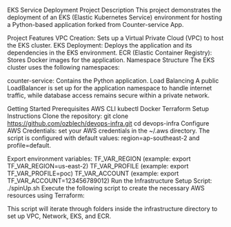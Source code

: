 EKS Service Deployment Project
Description
This project demonstrates the deployment of an EKS (Elastic Kubernetes Service) environment for hosting a Python-based application forked from Counter-service App.

Project Features
VPC Creation: Sets up a Virtual Private Cloud (VPC) to host the EKS cluster.
EKS Deployment: Deploys the application and its dependencies in the EKS environment.
ECR (Elastic Container Registry): Stores Docker images for the application.
Namespace Structure
The EKS cluster uses the following namespaces:

counter-service: Contains the Python application.
Load Balancing
A public LoadBalancer is set up for the application namespace to handle internet traffic, while database access remains secure within a private network.


Getting Started
Prerequisites
AWS CLI
kubectl
Docker
Terraform
Setup Instructions
Clone the repository:
git clone https://github.com/ozblech/devops-infra.git
cd devops-infra
Configure AWS Credentials:
set your AWS credentials in the ~/.aws directory. The script is configured with default values: region=ap-southeast-2 and profile=default.

Export environment variables:
TF_VAR_REGION (example: export TF_VAR_REGION=us-east-2)
TF_VAR_PROFILE (example: export TF_VAR_PROFILE=poc)
TF_VAR_ACCOUNT (example: export TF_VAR_ACCOUNT=123456789012)
Run the Infrastructure Setup Script:
./spinUp.sh
Execute the following script to create the necessary AWS resources using Terraform:

This script will iterate through folders inside the infrastructure directory to set up VPC, Network, EKS, and ECR.



